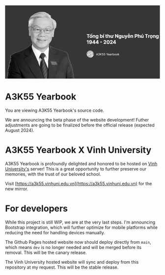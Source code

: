 ![](/assets/banner.png)


# A3K55 Yearbook

You are viewing A3K55 Yearbook's source code.

We are announcing the beta phase of the website development! Futher adjustments are going to be finalized before the official release (expected August 2024).

# A3K55 Yearbook X Vinh University

A3K55 Yearbook is profoundly delighted and honored to be hosted on [Vinh University's](https://vinhuni.edu.vn) server!
This is a great opportunity to further preserve our memories, with the trust of our beloved school.

Visit [https://a3k55.vinhuni.edu.vn](https://a3k55.vinhuni.edu.vn) for the new mirror.

# For developers

While this project is still WIP, we are at the very last steps. 
I'm announcing Bootstrap integration, which will further optimize for mobile platforms while reducing the need for handling devices manually.

The Github Pages hosted website now should deploy directly from `main`, which means `dev` is no longer needed and will be merged before its removal. This will be the canary release.

The Vinh University hosted website will sync and deploy from this repository at my request. This will be the stable release.
